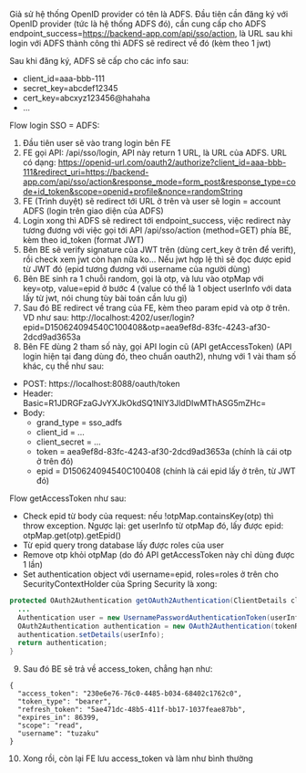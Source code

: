 Giả sử hệ thống OpenID provider có tên là ADFS. Đầu tiên cần đăng ký với OpenID provider (tức là hệ thống ADFS đó), cần cung cấp cho ADFS endpoint_success=https://backend-app.com/api/sso/action, là URL sau khi login với ADFS thành công thì ADFS sẽ redirect về đó (kèm theo 1 jwt)

Sau khi đăng ký, ADFS sẽ cấp cho các info sau:
- client_id=aaa-bbb-111
- secret_key=abcdef12345
- cert_key=abcxyz123456@hahaha
- ...

Flow login SSO = ADFS:
1. Đầu tiên user sẽ vào trang login bên FE
2. FE gọi API: /api/sso/login, API này return 1 URL, là URL của ADFS. URL có dạng:
https://openid-url.com/oauth2/authorize?client_id=aaa-bbb-111&redirect_uri=https://backend-app.com/api/sso/action&response_mode=form_post&response_type=code+id_token&scope=openid+profile&nonce=randomString
3. FE (Trình duyệt) sẽ redirect tới URL ở trên và user sẽ login = account ADFS (login trên giao diện của ADFS)
4. Login xong thì ADFS sẽ redirect tới endpoint_success, việc redirect này tương đương với việc gọi tới API /api/sso/action (method=GET) phía BE, kèm theo id_token (format JWT)
5. Bên BE sẽ verify signature của JWT trên (dùng cert_key ở trên để verift), rồi check xem jwt còn hạn nữa ko... Nếu jwt hợp lệ thì sẽ đọc được epid từ JWT đó (epid tương đương với username của người dùng)
6. Bên BE sinh ra 1 chuỗi random, gọi là otp, và lưu vào otpMap với key=otp, value=epid ở bước 4 (value có thể là 1 object userInfo với data lấy từ jwt, nói chung tùy bài toán cần lưu gì)
7. Sau đó BE redirect về trang của FE, kèm theo param epid và otp ở trên. VD như sau:
   http://localhost:4202/user/login?epid=D150624094540C100408&otp=aea9ef8d-83fc-4243-af30-2dcd9ad3653a
8. Bên FE dùng 2 tham số này, gọi API login cũ (API getAccessToken) (API login hiện tại đang dùng đó, theo chuẩn oauth2), nhưng với 1 vài tham số khác, cụ thể như sau:
- POST: https://localhost:8088/oauth/token
- Header: Basic=R1JDRGFzaGJvYXJkOkdSQ1NlY3JldDIwMThASG5mZHc=
- Body:
  + grand_type = sso_adfs
  + client_id = ...
  + client_secret = ...
  + token = aea9ef8d-83fc-4243-af30-2dcd9ad3653a (chính là cái otp ở trên đó)
  + epid = D150624094540C100408 (chính là cái epid lấy ở trên, từ JWT đó)

Flow getAccessToken như sau:
- Check epid từ body của request: nếu !otpMap.containsKey(otp) thì throw exception. Ngược lại: get userInfo từ otpMap đó, lấy được epid: otpMap.get(otp).getEpid()
- Từ epid query trong database lấy được roles của user
- Remove otp khỏi otpMap (do đó API getAccessToken này chỉ dùng được 1 lần)
- Set authentication object với username=epid, roles=roles ở trên cho SecurityContextHolder của Spring Security là xong:
```java
protected OAuth2Authentication getOAuth2Authentication(ClientDetails client, TokenRequest tokenRequest) {
  ...
  Authentication user = new UsernamePasswordAuthenticationToken(userInfo.getEpid(), "N/A", roles);
  OAuth2Authentication authentication = new OAuth2Authentication(tokenRequest.createOAuth2Request(client), user);
  authentication.setDetails(userInfo);
  return authentication;
}
```
9. Sau đó BE sẽ trả về access_token, chẳng hạn như:
```
{
  "access_token": "230e6e76-76c0-4485-b034-68402c1762c0",
  "token_type": "bearer",
  "refresh_token": "5ae471dc-48b5-411f-bb17-1037feae87bb",
  "expires_in": 86399,
  "scope": "read",
  "username": "tuzaku"
}
```
10. Xong rồi, còn lại FE lưu access_token và làm như bình thường